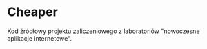 Cheaper
=======

Kod źródłowy projektu zaliczeniowego z laboratoriów "nowoczesne aplikacje internetowe".

